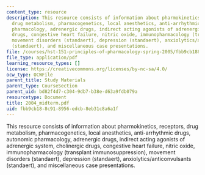 ```yaml
---
content_type: resource
description: This resource consists of information about pharmokinetics, receptors,
  drug metabolism, pharmacogenetics, local anesthetics, anti-arrhythmic drugs, autonomic
  pharmacology, adrenergic drugs, indirect acting agonists of adrenergic system, cholinergic
  drugs, congestive heart failure, nitric oxide, immunopharmacology (transplant immunosuppression),
  movement disorders (standaert), depression (standaert), anxiolytics/anticonvulsants
  (standaert), and miscellaneous case presentations.
file: /courses/hst-151-principles-of-pharmacology-spring-2005/fbb9cb188c918956edcb8eb31c8a6a1f_2004_midterm.pdf
file_type: application/pdf
learning_resource_types: []
license: https://creativecommons.org/licenses/by-nc-sa/4.0/
ocw_type: OCWFile
parent_title: Study Materials
parent_type: CourseSection
parent_uid: bd82f4d7-c304-9db7-b38e-d63a9fdb079a
resourcetype: Document
title: 2004_midterm.pdf
uid: fbb9cb18-8c91-8956-edcb-8eb31c8a6a1f
---
```

This resource consists of information about pharmokinetics, receptors, drug metabolism, pharmacogenetics, local anesthetics, anti-arrhythmic drugs, autonomic pharmacology, adrenergic drugs, indirect acting agonists of adrenergic system, cholinergic drugs, congestive heart failure, nitric oxide, immunopharmacology (transplant immunosuppression), movement disorders (standaert), depression (standaert), anxiolytics/anticonvulsants (standaert), and miscellaneous case presentations.